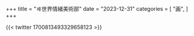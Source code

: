 +++
title = "ヰ世界情緒美術部"
date = "2023-12-31"
categories = [
    "画",
]
+++

{{< twitter 1700813493329658123 >}}

